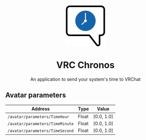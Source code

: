 <br>

<div align="center">
  <img width="128" src="./logo.svg">
  <h1 align="center">VRC Chronos</h1>
  An application to send your system's time to VRChat
</div>

## Avatar parameters

| Address                         | Type  | Value      |
|---------------------------------|-------|------------|
| `/avatar/parameters/TimeHour`   | Float | [0.0, 1.0] |
| `/avatar/parameters/TimeMinute` | Float | [0.0, 1.0] |
| `/avatar/parameters/TimeSecond` | Float | [0.0, 1.0] |
